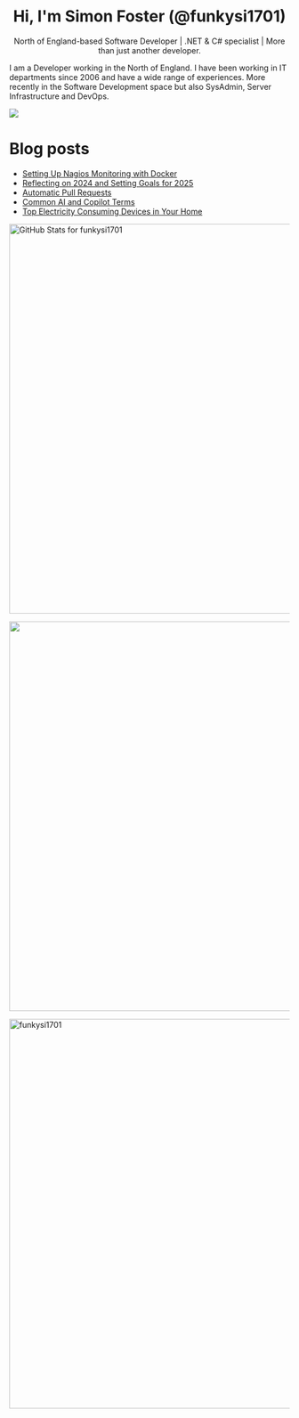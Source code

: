 <h1 align="center">Hi, I'm Simon Foster (@funkysi1701)</h1>
<p align="center">North of England-based Software Developer
| .NET & C# specialist
| More than just another developer.</p>

I am a Developer working in the North of England. I have been working in IT departments since 2006 and have a wide range of experiences. More recently in the Software Development space but also SysAdmin, Server Infrastructure and DevOps.

![](https://komarev.com/ghpvc/?username=funkysi1701&color=lightgrey) 

# Blog posts

<!-- BLOG-POST-LIST:START -->
- [Setting Up Nagios Monitoring with Docker](https://www.funkysi1701.com/posts/2025/monitoring-with-nagios-docker/)
- [Reflecting on 2024 and Setting Goals for 2025](https://www.funkysi1701.com/posts/2024/end-of-year/)
- [Automatic Pull Requests](https://www.funkysi1701.com/posts/2024/automatic-pull-requests/)
- [Common AI and Copilot Terms](https://www.funkysi1701.com/posts/2024/common-ai-copilot-terms/)
- [Top Electricity Consuming Devices in Your Home](https://www.funkysi1701.com/posts/2024/top-electricity-devices/)
<!-- BLOG-POST-LIST:END -->

<p><img src="https://github-readme-stats-git-masterrstaa-rickstaa.vercel.app/api?username=funkysi1701&show_icons=true&include_all_commits=true&count_private=true&theme=merko&layout=compact" alt="GitHub Stats for funkysi1701" width="700"></p>

<p><img src="https://github-readme-streak-stats.herokuapp.com?user=funkysi1701&theme=merko" width="700"></p>

<p><img align="left" src="https://github-readme-stats-git-masterrstaa-rickstaa.vercel.app/api/top-langs/?username=funkysi1701&layout=compact&theme=merko" alt="funkysi1701" width="700"/></p>

